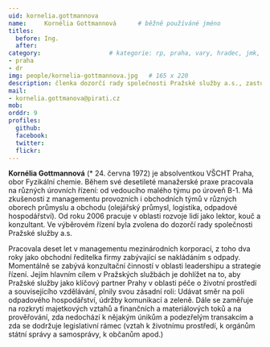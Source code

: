 ```yaml
---
uid: kornelia.gottmannova
name:     Kornélia Gottmannová  	# běžně používáné jméno
titles:
  before: Ing. 
  after:
category:                 	# kategorie: rp, praha, vary, hradec, jmk, senat
- praha
- dr
img: people/kornelia-gottmannova.jpg   # 165 x 220
description: členka dozorčí rady společnosti Pražské služby a.s., zastupitelka na Praze 9     	# kratký popis, max 160 znaků
mail:
- kornelia.gottmanova@pirati.cz
mob:			 
orddr: 9
profiles:
  github:       
  facebook:  
  twitter: 		  
  flickr:		  
---
```


**Kornélia Gottmannová** (* 24. června 1972) je absolventkou VŠCHT Praha, obor Fyzikální chemie. Během své desetileté manažerské praxe pracovala na různých úrovních řízení: od vedoucího malého týmu po úroveň B-1. Má zkušenosti z managementu provozních i obchodních týmů v různých oborech průmyslu a obchodu (olejářský průmysl, logistika, odpadové hospodářství). Od roku 2006 pracuje v oblasti rozvoje lidí jako lektor, kouč a konzultant. Ve výběrovém řízení byla zvolena do dozorčí rady společnosti Pražské služby a.s.

Pracovala deset let v managementu mezinárodních korporací, z toho dva roky jako obchodní ředitelka firmy zabývající se nakládáním s odpady. Momentálně se zabývá konzultační činností v oblasti leadershipu a strategie řízení. Jejím hlavním cílem v Pražských službách je dohlížet na to, aby Pražské služby jako klíčový partner Prahy v oblasti péče o životní prostředí a souvisejícího vzdělávání, plnily svou zásadní roli: Udávat směr na poli odpadového hospodářství, údržby komunikací a zeleně. Dále se zaměřuje na rozkrytí majetkových vztahů a finančních a materiálových toků a na prověřování, zda nedochází k nějakým únikům a podezřelým transakcím a zda se dodržuje legislativní rámec (vztah k životnímu prostředí, k orgánům státní správy a samosprávy, k občanům apod.)

